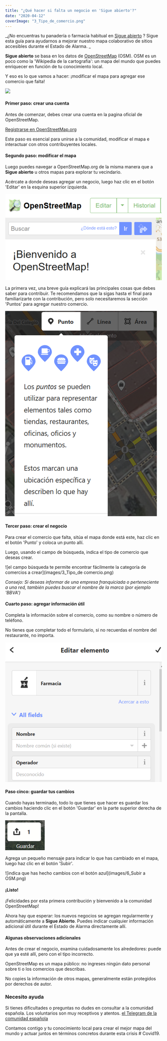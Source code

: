 ```yaml
---
title: "¿Qué hacer si falta un negocio en 'Sigue abierto'?"
date: "2020-04-12"
coverImage: "3_Tipo_de_comercio.png"
---
```


_¿No encuentras tu panadería o farmacia habitual en [Sigue abierto](https://sigueabierto.openstreetmap.es) ? Sigue esta guía para ayudarnos a mejorar nuestro mapa colaborativo de sitios accesibles durante el Estado de Alarma.
_

**Sigue abierto** se basa en los datos de [OpenStreetMap](http://openstreetmap.org) (OSM). OSM es un poco como la 'Wikipedia de la cartografía': un mapa del mundo que puedes enriquecer en función de tu conocimiento local.


Y eso es lo que vamos a hacer: ¡modificar el mapa para agregar ese comercio que falta!


![](images/décor-facebook-1024x399.png)

#### Primer paso: crear una cuenta

Antes de comenzar, debes crear una cuenta en la pagina oficial de OpenStreetMap.

[Registrarse en OpenStreetMap.org](https://www.openstreetmap.org/user/new)

Este paso es esencial para unirse a la comunidad, modificar el mapa e interactuar con otros contribuyentes locales.

#### Segundo paso: modificar el mapa

Luego puedes navegar a OpenStreetMap.org de la misma manera que a  **Sigue abierto** u otros mapas para explorar tu vecindario.


Acércate a donde deseas agregar un negocio, luego haz clic en el botón 'Editar' en la esquina superior izquierda.

![un botón Editar a la izquierda te permite modificar el mapa](images/1_Bienvenido_a_OSM.png)

La primera vez, una breve guía explicará las principales cosas que debes saber para contribuir. Te recomendamos que la sigas hasta el final para familiarizarte con la contribución, pero solo necesitaremos la sección 'Puntos' para agregar nuestro comercio.

![el tutorial de edición explica como crear los puntos en OpenStreetMap](images/2_Puntos.png)

#### Tercer paso: crear el negocio

Para crear el comercio que falta, sitúa el mapa donde está este, haz clic en el botón 'Punto' y coloca un punto allí.

Luego, usando el campo de búsqueda, indica el tipo de comercio que deseas crear.

![el campo búsqueda te permite encontrar fácilmente la categoría de comercios a crear](images/3_Tipo_de comercio.png)

_Consejo: Si deseas informar de una empresa franquiciada o perteneciente a una red, también puedes buscar el nombre de la marca (por ejemplo 'BBVA')_

#### Cuarto paso: agregar información útil

Completa la información sobre el comercio, como su nombre o número de teléfono.

No tienes que completar todo el formulario, si no recuerdas el nombre del restaurante, no importa.

![](images/4_Editar_elemento.png)

#### Paso cinco: guardar tus cambios

Cuando hayas terminado, todo lo que tienes que hacer es guardar los cambios haciendo clic en el botón 'Guardar' en la parte superior derecha de la pantalla.

![el botón de la derecha que te permite guardar los cambios](images/5_Guardar.png)

Agrega un pequeño mensaje para indicar lo que has cambiado en el mapa, luego haz clic en el botón 'Subir'.

![indica que has hecho cambios con el botón azul](images/6_Subir a OSM.png)

#### ¡Listo!

¡Felicidades por esta primera contribución y bienvenido a la comunidad OpenStreetMap!

Ahora hay que esperar: los nuevos negocios se agregan regularmente y automáticamente a  **Sigue Abierto**. Puedes indicar cualquier información adicional útil durante el Estado de Alarma directamente allí.

#### Algunas observaciones adicionales

Antes de crear el negocio, examina cuidadosamente los alrededores: puede que ya esté allí, pero con el tipo incorrecto.

OpenStreetMap es un mapa público: no ingreses ningún dato personal sobre ti o los comercios que describas.

No copies la información de otros mapas, generalmente están protegidos por derechos de autor.

### Necesito ayuda

Si tienes dificultades o preguntas no dudes en consultar a la comunidad española. Los voluntarios son muy receptivos y atentos. [el Telegram de la comunidad española](http://t.me/OSMES) 

Contamos contigo y tu conocimiento local para crear el mejor mapa del mundo y actuar juntos en términos concretos durante esta crisis # Covid19.
